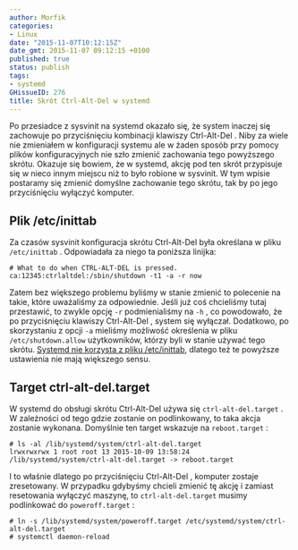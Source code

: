 ```yaml
---
author: Morfik
categories:
- Linux
date: "2015-11-07T10:12:15Z"
date_gmt: 2015-11-07 09:12:15 +0100
published: true
status: publish
tags:
- systemd
GHissueID: 276
title: Skrót Ctrl-Alt-Del w systemd
---
```


Po przesiadce z sysvinit na systemd okazało się, że system inaczej się zachowuje po przyciśnięciu
kombinacji klawiszy Ctrl-Alt-Del . Niby za wiele nie zmieniałem w konfiguracji systemu ale w żaden
sposób przy pomocy plików konfiguracyjnych nie szło zmienić zachowania tego powyższego skrótu.
Okazuje się bowiem, że w systemd, akcję pod ten skrót przypisuje się w nieco innym miejscu niż to
było robione w sysvinit. W tym wpisie postaramy się zmienić domyślne zachowanie tego skrótu, tak by
po jego przyciśnięciu wyłączyć komputer.

<!--more-->
## Plik /etc/inittab

Za czasów sysvinit konfiguracja skrótu Ctrl-Alt-Del była określana w pliku `/etc/inittab` .
Odpowiadała za niego ta poniższa linijka:

    # What to do when CTRL-ALT-DEL is pressed.
    ca:12345:ctrlaltdel:/sbin/shutdown -t1 -a -r now

Zatem bez większego problemu byliśmy w stanie zmienić to polecenie na takie, które uważaliśmy za
odpowiednie. Jeśli już coś chcieliśmy tutaj przestawić, to zwykle opcję `-r` podmienialiśmy na
`-h` , co powodowało, że po przyciśnięciu klawiszy Ctrl-Alt-Del , system się wyłączał. Dodatkowo, po
skorzystaniu z opcji `-a` mieliśmy możliwość określenia w pliku `/etc/shutdown.allow` użytkowników,
którzy byli w stanie używać tego skrótu. [Systemd nie korzysta z pliku /etc/inittab][1], dlatego
też te powyższe ustawienia nie mają większego sensu.

## Target ctrl-alt-del.target

W systemd do obsługi skrótu Ctrl-Alt-Del używa się `ctrl-alt-del.target` . W zależności od tego
gdzie zostanie on podlinkowany, to taka akcja zostanie wykonana. Domyślnie ten target wskazuje na
`reboot.target` :

    # ls -al /lib/systemd/system/ctrl-alt-del.target
    lrwxrwxrwx 1 root root 13 2015-10-09 13:58:24 /lib/systemd/system/ctrl-alt-del.target -> reboot.target

I to właśnie dlatego po przyciśnięciu Ctrl-Alt-Del , komputer zostaje zresetowany. W przypadku
gdybyśmy chcieli zmienić tę akcję i zamiast resetowania wyłączyć maszynę, to `ctrl-alt-del.target`
musimy podlinkować do `poweroff.target` :

    # ln -s /lib/systemd/system/poweroff.target /etc/systemd/system/ctrl-alt-del.target
    # systemctl daemon-reload


[1]: https://lists.debian.org/debian-user/2014/02/msg00826.html
